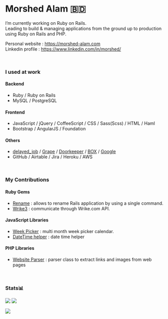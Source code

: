 # Morshed Alam 🇧🇩

I’m currently working on Ruby on Rails.  
Leading to build & managing applications from the ground up to production using Ruby on Rails and PHP.

Personal website : https://morshed-alam.com  
Linkedin profile : https://www.linkedin.com/in/morshed/

<br />

### I used at work

#### Backend
* Ruby / Ruby on Rails
* MySQL / PostgreSQL

#### Frontend
* JavaScript / jQuery / CoffeeScript / CSS / Sass(Scss) / HTML / Haml
* Bootstrap / AngularJS / Foundation

#### Others
* [delayed_job](https://github.com/collectiveidea/delayed_job) / [Grape](https://github.com/ruby-grape/grape) / [Doorkeeper](https://github.com/doorkeeper-gem/doorkeeper) / [BOX](https://github.com/cburnette/boxr) / [Google](https://github.com/gimite/google-drive-ruby)
* GitHub / Airtable / Jira / Heroku / AWS

<br />

### My Contributions

#### Ruby Gems

* [Rename](https://github.com/morshedalam/rename) : allows to rename Rails application by using a single command.
* [Wrike3](https://github.com/morshedalam/wrike3) : communicate through Wrike.com API.

#### JavaScript Libraries

* [Week Picker](https://github.com/morshedalam/week-picker) : multi month week picker calendar.
* [DateTime helper](https://github.com/morshedalam/date_time_helper) : date time helper

#### PHP Libraries

* [Website Parser](https://github.com/morshedalam/url-scraper-php) : parser class to extract links and images from web pages

<br />

### Stats📊

![](https://github-profile-summary-cards.vercel.app/api/cards/stats?username=morshedalam&theme=default)
![](https://github-profile-summary-cards.vercel.app/api/cards/repos-per-language?username=morshedalam&theme=default)

![](https://github-profile-summary-cards.vercel.app/api/cards/profile-details?username=morshedalam&theme=default)

